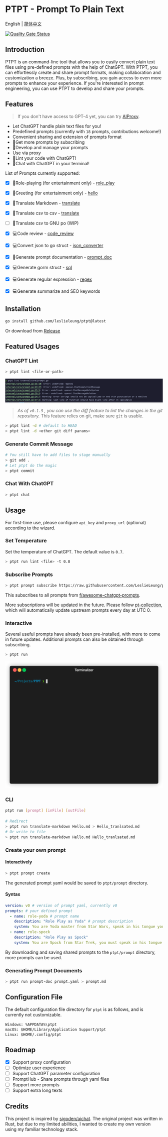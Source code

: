 # PTPT - Prompt To Plain Text

English | [简体中文](README_zh.md)

[![Quality Gate Status](https://sonarcloud.io/api/project_badges/measure?project=LeslieLeung_PTPT&metric=alert_status)](https://sonarcloud.io/summary/new_code?id=LeslieLeung_PTPT)

## Introduction

PTPT is an command-line tool that allows you to easily convert plain text files using pre-defined prompts with the help of ChatGPT. 
With PTPT, you can effortlessly create and share prompt formats, making collaboration and customization a breeze. 
Plus, by subscribing, you gain access to even more prompts to enhance your experience.
If you're interested in prompt engineering, you can use PTPT to develop and share your prompts.

## Features

> If you don't have access to GPT-4 yet, you can try [AIProxy](https://aiproxy.io/).

- Let ChatGPT handle plain text files for you!
- Predefined prompts (currently with `18` prompts, contributions welcome!)
- Convenient sharing and extension of prompts format
- 🌟Get more prompts by subscribing
- 🌟Develop and manage your prompts
- Use via proxy
- 🌟Lint your code with ChatGPT!
- 🌟Chat with ChatGPT in your terminal!

List of Prompts currently supported:

- [x] 🧸Role-playing (for entertainment only) - [role_play](docs/prompts/role_play.md)
- [x] 🧸Greeting (for entertainment only) - [hello](docs/prompts/hello.md)
- [x] 📝Translate Markdown - [translate](docs/prompts/translate.md)
- [x] 📝Translate csv to csv - [translate](docs/prompts/translate.md)
- [ ] 📝Translate csv to GNU po (WIP)
- [x] 💻Code review - [code_review](docs/prompts/code_review.md)
- [x] 💻Convert json to go struct - [json_converter](docs/prompts/json_converter.md)
- [x] 📝Generate prompt documentation - [prompt_doc](docs/prompts/prompt_doc.md)
- [x] 💻Generate gorm struct - [sql](docs/prompts/sql.md)
- [x] 💻Generate regular expression - [regex](docs/prompts/regex.md)
- [x] 💻Generate summarize and SEO keywords


## Installation

```bash
go install github.com/leslieleung/ptpt@latest
```

Or download from [Release](https://github.com/LeslieLeung/PTPT/releases)

## Featured Usages

### ChatGPT Lint

```bash
> ptpt lint <file-or-path>
```

![](example/lint_example.png)

> *As of `v0.1.5` , you can use the diff feature to lint the changes in the git repository.*
> This feature relies on git, make sure `git` is usable.

```bash
> ptpt lint -d # default to HEAD
> ptpt lint -d <other git diff params>
```

### Generate Commit Message

```bash
# You still have to add files to stage manually
> git add .
# Let ptpt do the magic
> ptpt commit
```


### Chat With ChatGPT

```bash
> ptpt chat
```

## Usage

For first-time use, please configure `api_key` and `proxy_url` (optional) according to the wizard.

### Set Temperature

Set the temperature of ChatGPT. The default value is `0.7`.

```bash
> ptpt run lint <file> -t 0.8
```

### Subscribe Prompts

```bash
> ptpt prompt subscribe https://raw.githubusercontent.com/LeslieLeung/pt-collection/main/awesome-chatgpt-prompts/awesome-chatgpt-prompts.yaml
```

This subscribes to all prompts from [f/awesome-chatgpt-prompts](https://github.com/f/awesome-chatgpt-prompts).

More subscriptions will be updated in the future. Please follow [pt-collection](https://github.com/LeslieLeung/pt-collection), which will automatically update upstream prompts every day at UTC 0.

### Interactive

Several useful prompts have already been pre-installed, with more to come in future updates. Additional prompts can also be obtained through subscribing.

```bash
> ptpt run
```

![](docs/screenshots/interactive.gif)

### CLI

```bash
ptpt run [prompt] [inFile] [outFile]

# Redirect
> ptpt run translate-markdown Hello.md > Hello_tranlsated.md
# Or write to file
> ptpt run translate-markdown Hello.md Hello_tranlsated.md
```

### Create your own prompt

#### Interactively
```bash
> ptpt prompt create
```

The generated prompt yaml would be saved to `ptpt/prompt` directory.

#### Syntax

```yaml
version: v0 # version of prompt yaml, currently v0
prompts: # your defined prompt
  - name: role-yoda # prompt name
    description: "Role Play as Yoda" # prompt description
    system: You are Yoda master from Star Wars, speak in his tongue you must. # system 指令
  - name: role-spock
    description: "Role Play as Spock"
    system: You are Spock from Star Trek, you must speak in his tongue.
```

By downloading and saving shared prompts to the `ptpt/prompt` directory, more prompts can be used.

### Generating Prompt Documents

```bash
> ptpt run prompt-doc prompt.yaml > prompt.md
```

## Configuration File

The default configuration file directory for `ptpt` is as follows, and is currently not customizable.

```
Windows: %APPDATA%\ptpt
macOS: $HOME/Library/Application Support/ptpt
Linux: $HOME/.config/ptpt
```

## Roadmap
- [x] Support proxy configuration
- [ ] Optimize user experience
- [ ] Support ChatGPT parameter configuration
- [ ] PromptHub - Share prompts through yaml files
- [ ] Support more prompts
- [ ] Support extra long texts

## Credits
This project is inspired by [sigoden/aichat](https://github.com/sigoden/aichat). The original project was written in Rust, but due to my limited abilities, I wanted to create my own version using my familiar technology stack.